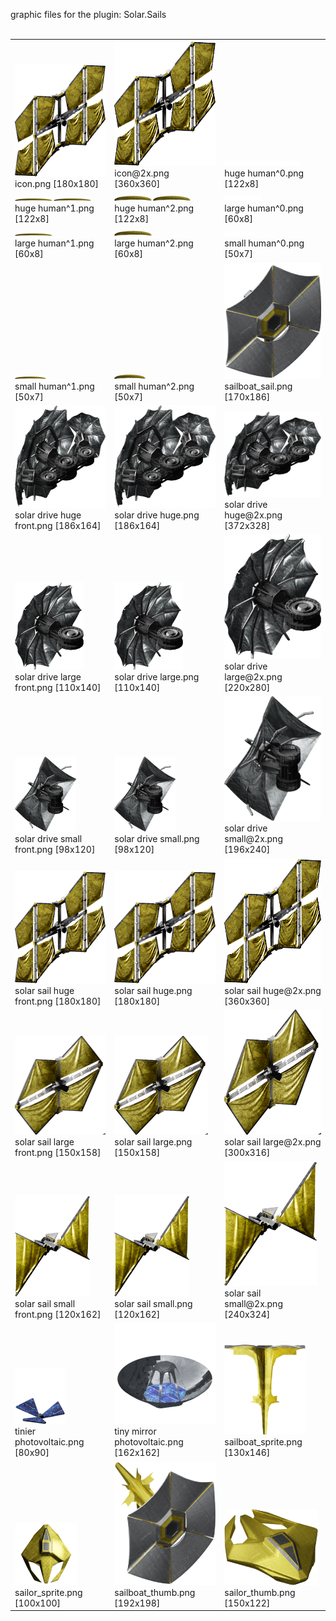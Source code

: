 graphic files for the plugin: Solar.Sails<br>
<br>
<table>
	<tr valign="bottom">
		<td><a href="https://github.com/LixiChronikouOriou/ES-plugins/blob/main/myplugins/Solar.Sails/icon.png"><img src="https://raw.githubusercontent.com/LixiChronikouOriou/ES-plugins/refs/heads/main/myplugins/Solar.Sails/icon.png" width="180" height="180"></a><br>
		icon.png [180x180]</td>
		<td><a href="https://github.com/LixiChronikouOriou/ES-plugins/blob/main/myplugins/Solar.Sails/icon@2x.png"><img src="https://raw.githubusercontent.com/LixiChronikouOriou/ES-plugins/refs/heads/main/myplugins/Solar.Sails/icon@2x.png" height="200"></a><br>
		icon@2x.png [360x360]</td>
		<td><a href="https://github.com/LixiChronikouOriou/ES-plugins/blob/main/myplugins/Solar.Sails/images/effect/huge human^0.png"><img src="https://raw.githubusercontent.com/LixiChronikouOriou/ES-plugins/refs/heads/main/myplugins/Solar.Sails/images/effect/huge human^0.png" width="122" height="8"></a><br>
		huge human^0.png [122x8]</td>
	</tr>
	<tr valign="bottom">
		<td><a href="https://github.com/LixiChronikouOriou/ES-plugins/blob/main/myplugins/Solar.Sails/images/effect/huge human^1.png"><img src="https://raw.githubusercontent.com/LixiChronikouOriou/ES-plugins/refs/heads/main/myplugins/Solar.Sails/images/effect/huge human^1.png" width="122" height="8"></a><br>
		huge human^1.png [122x8]</td>
		<td><a href="https://github.com/LixiChronikouOriou/ES-plugins/blob/main/myplugins/Solar.Sails/images/effect/huge human^2.png"><img src="https://raw.githubusercontent.com/LixiChronikouOriou/ES-plugins/refs/heads/main/myplugins/Solar.Sails/images/effect/huge human^2.png" width="122" height="8"></a><br>
		huge human^2.png [122x8]</td>
		<td><a href="https://github.com/LixiChronikouOriou/ES-plugins/blob/main/myplugins/Solar.Sails/images/effect/large human^0.png"><img src="https://raw.githubusercontent.com/LixiChronikouOriou/ES-plugins/refs/heads/main/myplugins/Solar.Sails/images/effect/large human^0.png" width="60" height="8"></a><br>
		large human^0.png [60x8]</td>
	</tr>
	<tr valign="bottom">
		<td><a href="https://github.com/LixiChronikouOriou/ES-plugins/blob/main/myplugins/Solar.Sails/images/effect/large human^1.png"><img src="https://raw.githubusercontent.com/LixiChronikouOriou/ES-plugins/refs/heads/main/myplugins/Solar.Sails/images/effect/large human^1.png" width="60" height="8"></a><br>
		large human^1.png [60x8]</td>
		<td><a href="https://github.com/LixiChronikouOriou/ES-plugins/blob/main/myplugins/Solar.Sails/images/effect/large human^2.png"><img src="https://raw.githubusercontent.com/LixiChronikouOriou/ES-plugins/refs/heads/main/myplugins/Solar.Sails/images/effect/large human^2.png" width="60" height="8"></a><br>
		large human^2.png [60x8]</td>
		<td><a href="https://github.com/LixiChronikouOriou/ES-plugins/blob/main/myplugins/Solar.Sails/images/effect/small human^0.png"><img src="https://raw.githubusercontent.com/LixiChronikouOriou/ES-plugins/refs/heads/main/myplugins/Solar.Sails/images/effect/small human^0.png" width="50" height="7"></a><br>
		small human^0.png [50x7]</td>
	</tr>
	<tr valign="bottom">
		<td><a href="https://github.com/LixiChronikouOriou/ES-plugins/blob/main/myplugins/Solar.Sails/images/effect/small human^1.png"><img src="https://raw.githubusercontent.com/LixiChronikouOriou/ES-plugins/refs/heads/main/myplugins/Solar.Sails/images/effect/small human^1.png" width="50" height="7"></a><br>
		small human^1.png [50x7]</td>
		<td><a href="https://github.com/LixiChronikouOriou/ES-plugins/blob/main/myplugins/Solar.Sails/images/effect/small human^2.png"><img src="https://raw.githubusercontent.com/LixiChronikouOriou/ES-plugins/refs/heads/main/myplugins/Solar.Sails/images/effect/small human^2.png" width="50" height="7"></a><br>
		small human^2.png [50x7]</td>
		<td><a href="https://github.com/LixiChronikouOriou/ES-plugins/blob/main/myplugins/Solar.Sails/images/outfit/sailboat_sail.png"><img src="https://raw.githubusercontent.com/LixiChronikouOriou/ES-plugins/refs/heads/main/myplugins/Solar.Sails/images/outfit/sailboat_sail.png" width="170" height="186"></a><br>
		sailboat_sail.png [170x186]</td>
	</tr>
	<tr valign="bottom">
		<td><a href="https://github.com/LixiChronikouOriou/ES-plugins/blob/main/myplugins/Solar.Sails/images/outfit/solar drive huge front.png"><img src="https://raw.githubusercontent.com/LixiChronikouOriou/ES-plugins/refs/heads/main/myplugins/Solar.Sails/images/outfit/solar drive huge front.png" width="186" height="164"></a><br>
		solar drive huge front.png [186x164]</td>
		<td><a href="https://github.com/LixiChronikouOriou/ES-plugins/blob/main/myplugins/Solar.Sails/images/outfit/solar drive huge.png"><img src="https://raw.githubusercontent.com/LixiChronikouOriou/ES-plugins/refs/heads/main/myplugins/Solar.Sails/images/outfit/solar drive huge.png" width="186" height="164"></a><br>
		solar drive huge.png [186x164]</td>
		<td><a href="https://github.com/LixiChronikouOriou/ES-plugins/blob/main/myplugins/Solar.Sails/images/outfit/solar drive huge@2x.png"><img src="https://raw.githubusercontent.com/LixiChronikouOriou/ES-plugins/refs/heads/main/myplugins/Solar.Sails/images/outfit/solar drive huge@2x.png" width="200"></a><br>
		solar drive huge@2x.png [372x328]</td>
	</tr>
	<tr valign="bottom">
		<td><a href="https://github.com/LixiChronikouOriou/ES-plugins/blob/main/myplugins/Solar.Sails/images/outfit/solar drive large front.png"><img src="https://raw.githubusercontent.com/LixiChronikouOriou/ES-plugins/refs/heads/main/myplugins/Solar.Sails/images/outfit/solar drive large front.png" width="110" height="140"></a><br>
		solar drive large front.png [110x140]</td>
		<td><a href="https://github.com/LixiChronikouOriou/ES-plugins/blob/main/myplugins/Solar.Sails/images/outfit/solar drive large.png"><img src="https://raw.githubusercontent.com/LixiChronikouOriou/ES-plugins/refs/heads/main/myplugins/Solar.Sails/images/outfit/solar drive large.png" width="110" height="140"></a><br>
		solar drive large.png [110x140]</td>
		<td><a href="https://github.com/LixiChronikouOriou/ES-plugins/blob/main/myplugins/Solar.Sails/images/outfit/solar drive large@2x.png"><img src="https://raw.githubusercontent.com/LixiChronikouOriou/ES-plugins/refs/heads/main/myplugins/Solar.Sails/images/outfit/solar drive large@2x.png" height="200"></a><br>
		solar drive large@2x.png [220x280]</td>
	</tr>
	<tr valign="bottom">
		<td><a href="https://github.com/LixiChronikouOriou/ES-plugins/blob/main/myplugins/Solar.Sails/images/outfit/solar drive small front.png"><img src="https://raw.githubusercontent.com/LixiChronikouOriou/ES-plugins/refs/heads/main/myplugins/Solar.Sails/images/outfit/solar drive small front.png" width="98" height="120"></a><br>
		solar drive small front.png [98x120]</td>
		<td><a href="https://github.com/LixiChronikouOriou/ES-plugins/blob/main/myplugins/Solar.Sails/images/outfit/solar drive small.png"><img src="https://raw.githubusercontent.com/LixiChronikouOriou/ES-plugins/refs/heads/main/myplugins/Solar.Sails/images/outfit/solar drive small.png" width="98" height="120"></a><br>
		solar drive small.png [98x120]</td>
		<td><a href="https://github.com/LixiChronikouOriou/ES-plugins/blob/main/myplugins/Solar.Sails/images/outfit/solar drive small@2x.png"><img src="https://raw.githubusercontent.com/LixiChronikouOriou/ES-plugins/refs/heads/main/myplugins/Solar.Sails/images/outfit/solar drive small@2x.png" height="200"></a><br>
		solar drive small@2x.png [196x240]</td>
	</tr>
	<tr valign="bottom">
		<td><a href="https://github.com/LixiChronikouOriou/ES-plugins/blob/main/myplugins/Solar.Sails/images/outfit/solar sail huge front.png"><img src="https://raw.githubusercontent.com/LixiChronikouOriou/ES-plugins/refs/heads/main/myplugins/Solar.Sails/images/outfit/solar sail huge front.png" width="180" height="180"></a><br>
		solar sail huge front.png [180x180]</td>
		<td><a href="https://github.com/LixiChronikouOriou/ES-plugins/blob/main/myplugins/Solar.Sails/images/outfit/solar sail huge.png"><img src="https://raw.githubusercontent.com/LixiChronikouOriou/ES-plugins/refs/heads/main/myplugins/Solar.Sails/images/outfit/solar sail huge.png" width="180" height="180"></a><br>
		solar sail huge.png [180x180]</td>
		<td><a href="https://github.com/LixiChronikouOriou/ES-plugins/blob/main/myplugins/Solar.Sails/images/outfit/solar sail huge@2x.png"><img src="https://raw.githubusercontent.com/LixiChronikouOriou/ES-plugins/refs/heads/main/myplugins/Solar.Sails/images/outfit/solar sail huge@2x.png" height="200"></a><br>
		solar sail huge@2x.png [360x360]</td>
	</tr>
	<tr valign="bottom">
		<td><a href="https://github.com/LixiChronikouOriou/ES-plugins/blob/main/myplugins/Solar.Sails/images/outfit/solar sail large front.png"><img src="https://raw.githubusercontent.com/LixiChronikouOriou/ES-plugins/refs/heads/main/myplugins/Solar.Sails/images/outfit/solar sail large front.png" width="150" height="158"></a><br>
		solar sail large front.png [150x158]</td>
		<td><a href="https://github.com/LixiChronikouOriou/ES-plugins/blob/main/myplugins/Solar.Sails/images/outfit/solar sail large.png"><img src="https://raw.githubusercontent.com/LixiChronikouOriou/ES-plugins/refs/heads/main/myplugins/Solar.Sails/images/outfit/solar sail large.png" width="150" height="158"></a><br>
		solar sail large.png [150x158]</td>
		<td><a href="https://github.com/LixiChronikouOriou/ES-plugins/blob/main/myplugins/Solar.Sails/images/outfit/solar sail large@2x.png"><img src="https://raw.githubusercontent.com/LixiChronikouOriou/ES-plugins/refs/heads/main/myplugins/Solar.Sails/images/outfit/solar sail large@2x.png" height="200"></a><br>
		solar sail large@2x.png [300x316]</td>
	</tr>
	<tr valign="bottom">
		<td><a href="https://github.com/LixiChronikouOriou/ES-plugins/blob/main/myplugins/Solar.Sails/images/outfit/solar sail small front.png"><img src="https://raw.githubusercontent.com/LixiChronikouOriou/ES-plugins/refs/heads/main/myplugins/Solar.Sails/images/outfit/solar sail small front.png" width="120" height="162"></a><br>
		solar sail small front.png [120x162]</td>
		<td><a href="https://github.com/LixiChronikouOriou/ES-plugins/blob/main/myplugins/Solar.Sails/images/outfit/solar sail small.png"><img src="https://raw.githubusercontent.com/LixiChronikouOriou/ES-plugins/refs/heads/main/myplugins/Solar.Sails/images/outfit/solar sail small.png" width="120" height="162"></a><br>
		solar sail small.png [120x162]</td>
		<td><a href="https://github.com/LixiChronikouOriou/ES-plugins/blob/main/myplugins/Solar.Sails/images/outfit/solar sail small@2x.png"><img src="https://raw.githubusercontent.com/LixiChronikouOriou/ES-plugins/refs/heads/main/myplugins/Solar.Sails/images/outfit/solar sail small@2x.png" height="200"></a><br>
		solar sail small@2x.png [240x324]</td>
	</tr>
	<tr valign="bottom">
		<td><a href="https://github.com/LixiChronikouOriou/ES-plugins/blob/main/myplugins/Solar.Sails/images/outfit/tinier photovoltaic.png"><img src="https://raw.githubusercontent.com/LixiChronikouOriou/ES-plugins/refs/heads/main/myplugins/Solar.Sails/images/outfit/tinier photovoltaic.png" width="80" height="90"></a><br>
		tinier photovoltaic.png [80x90]</td>
		<td><a href="https://github.com/LixiChronikouOriou/ES-plugins/blob/main/myplugins/Solar.Sails/images/outfit/tiny mirror photovoltaic.png"><img src="https://raw.githubusercontent.com/LixiChronikouOriou/ES-plugins/refs/heads/main/myplugins/Solar.Sails/images/outfit/tiny mirror photovoltaic.png" width="162" height="162"></a><br>
		tiny mirror photovoltaic.png [162x162]</td>
		<td><a href="https://github.com/LixiChronikouOriou/ES-plugins/blob/main/myplugins/Solar.Sails/images/ship/sailboat_sprite.png"><img src="https://raw.githubusercontent.com/LixiChronikouOriou/ES-plugins/refs/heads/main/myplugins/Solar.Sails/images/ship/sailboat_sprite.png" width="130" height="146"></a><br>
		sailboat_sprite.png [130x146]</td>
	</tr>
	<tr valign="bottom">
		<td><a href="https://github.com/LixiChronikouOriou/ES-plugins/blob/main/myplugins/Solar.Sails/images/ship/sailor_sprite.png"><img src="https://raw.githubusercontent.com/LixiChronikouOriou/ES-plugins/refs/heads/main/myplugins/Solar.Sails/images/ship/sailor_sprite.png" width="100" height="100"></a><br>
		sailor_sprite.png [100x100]</td>
		<td><a href="https://github.com/LixiChronikouOriou/ES-plugins/blob/main/myplugins/Solar.Sails/images/thumbnail/sailboat_thumb.png"><img src="https://raw.githubusercontent.com/LixiChronikouOriou/ES-plugins/refs/heads/main/myplugins/Solar.Sails/images/thumbnail/sailboat_thumb.png" width="192" height="198"></a><br>
		sailboat_thumb.png [192x198]</td>
		<td><a href="https://github.com/LixiChronikouOriou/ES-plugins/blob/main/myplugins/Solar.Sails/images/thumbnail/sailor_thumb.png"><img src="https://raw.githubusercontent.com/LixiChronikouOriou/ES-plugins/refs/heads/main/myplugins/Solar.Sails/images/thumbnail/sailor_thumb.png" width="150" height="122"></a><br>
		sailor_thumb.png [150x122]</td>
	</tr>
</table>
